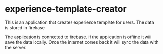 # experience-template-creator

This is an application that creates experience template for users.
The data is stored in firebase

The application is connected to firebase.
If the application is offline it will save the data locally. Once the internet comes back it will sync the data with the server.
